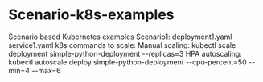 # Scenario-k8s-examples
Scenario based Kubernetes examples
Scenario1:
deployment1.yaml
service1.yaml
k8s commands to scale:
  Manual scaling:
    kubectl scale deployment simple-python-deployment --replicas=3
  HPA autoscaling: 
    kubectl autoscale deploy simple-python-deployment --cpu-percent=50 --min=4 --max=6

